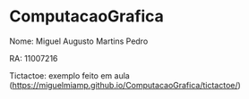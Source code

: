 # ComputacaoGrafica
Nome: Miguel Augusto Martins Pedro

RA: 11007216

Tictactoe: exemplo feito em aula (https://miguelmiamp.github.io/ComputacaoGrafica/tictactoe/)
